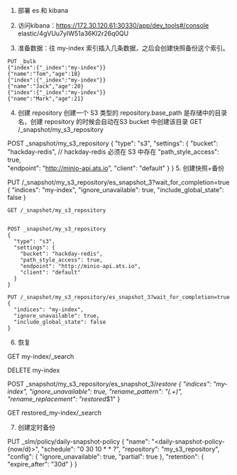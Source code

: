 
1. 部署 es 和 kibana
  
2. 访问kibana：https://172.30.120.61:30330/app/dev_tools#/console
   elastic/4gVUu7yIW51a36KI2r26q0QU

3. 准备数据：往 my-index 索引插入几条数据，之后会创建快照备份这个索引。

```
PUT _bulk
{"index":{"_index":"my-index"}}
{"name":"Tom","age":18}
{"index":{"_index":"my-index"}}
{"name":"Jack","age":20}
{"index":{"_index":"my-index"}}
{"name":"Mark","age":21}
```
4. 创建 repository
创建一个 S3 类型的 repository.base_path 是存储中的目录名，创建 repository 的时候会自动在S3 bucket 中创建该目录
GET /_snapshot/my_s3_repository 


POST _snapshot/my_s3_repository
{
  "type": "s3",
  "settings": {
    "bucket": "hackday-redis",  // hackday-redis 必须在 S3 中存在
    "path_style_access": true,	
    "endpoint": "http://minio-api.ats.io",
    "client": "default" 
  }
}
5. 创建快照+备份


PUT /_snapshot/my_s3_repository/es_snapshot_3?wait_for_completion=true
{
  "indices": "my-index",
  "ignore_unavailable": true,
  "include_global_state": false
}

```
GET /_snapshot/my_s3_repository 


POST _snapshot/my_s3_repository
{
  "type": "s3",
  "settings": {
    "bucket": "hackday-redis",
    "path_style_access": true,	
    "endpoint": "http://minio-api.ats.io",
    "client": "default" 
  }
}

PUT /_snapshot/my_s3_repository/es_snapshot_3?wait_for_completion=true
{
  "indices": "my-index",
  "ignore_unavailable": true,
  "include_global_state": false
}
```

6. 恢复

GET my-index/_search

DELETE my-index

POST _snapshot/my_s3_repository/es_snapshot_3/_restore
{
  "indices": "my-index",
  "ignore_unavailable": true,
  "rename_pattern": "(.+)",
  "rename_replacement": "restored_$1"
}

GET restored_my-index/_search

7. 创建定时备份



PUT _slm/policy/daily-snapshot-policy
{
  "name": "<daily-snapshot-policy-{now/d}>",
  "schedule": "0 30 10 * * ?",
  "repository": "my_s3_repository",
  "config": {
    "ignore_unavailable": true,
    "partial": true
  },
  "retention": {
    "expire_after": "30d"
  }
}